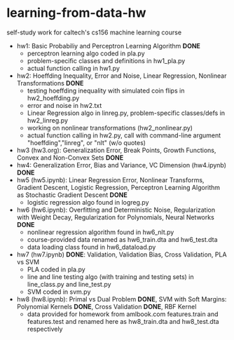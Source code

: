 # learning-from-data-hw
self-study work for caltech's cs156 machine learning course

- hw1: Basic Probabiliy and Perceptron Learning Algorithm **DONE**
  - perceptron learning algo coded in pla.py
  - problem-specific classes and definitions in hw1_pla.py
  - actual function calling in hw1.py
- hw2: Hoeffding Inequality, Error and Noise, Linear Regression, Nonlinear Transformations **DONE**
  - testing hoeffding inequality with simulated coin flips in hw2_hoeffding.py
  - error and noise in hw2.txt
  - Linear Regression algo in linreg.py, problem-specific classes/defs in hw2_linreg.py
  - working on nonlinear transformations (hw2_nonlinear.py)
  - actual function calling in hw2.py, call with command-line argument "hoeffding","linreg", or "nlt" (w/o quotes)
- hw3 (hw3.org): Generalization Error, Break Points, Growth Functions, Convex and Non-Convex Sets **DONE**
- hw4: Generalization Error, Bias and Variance, VC Dimension (hw4.ipynb) **DONE**
- hw5 (hw5.ipynb): Linear Regression Error, Nonlinear Transforms, Gradient Descent, Logistic Regression, Perceptron Learning Algorithm as Stochastic Gradient Descent **DONE**
  - logistic regression algo found in logreg.py
- hw6 (hw6.ipynb): Overfitting and Deterministic Noise, Regularization with Weight Decay, Regularization for Polynomials, Neural Networks **DONE**
  - nonlinear regression algorithm found in hw6_nlt.py
  - course-provided data renamed as hw6_train.dta and hw6_test.dta
  - data loading class found in hw6_dataload.py
- hw7 (hw7.ipynb) **DONE**: Validation, Validation Bias, Cross Validation, PLA vs SVM
  - PLA coded in pla.py
  - line and line testing algo (with training and testing sets) in line_class.py and line_test.py
  - SVM coded in svm.py
- hw8 (hw8.ipynb): Primal vs Dual Problem **DONE**, SVM with Soft Margins: Polynomial Kernels **DONE**, Cross Validation **DONE**, RBF Kernel
  - data provided for homework from amlbook.com features.train and features.test and renamed here as hw8_train.dta and hw8_test.dta respectively
